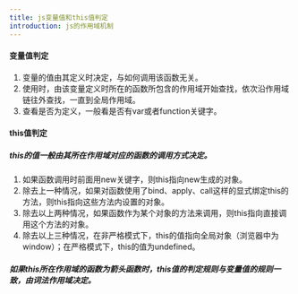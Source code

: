 ```yaml
---
title: js变量值和this值判定
introduction: js的作用域机制
---
```


#### 变量值判定

1. 变量的值由其定义时决定，与如何调用该函数无关。
2. 使用时，由该变量定义时所在的函数所包含的作用域开始查找，依次沿作用域链往外查找，一直到全局作用域。
3. 查看是否为定义，一般看是否有var或者function关键字。



#### this值判定

##### this的值一般由其所在作用域对应的函数的调用方式决定。
1. 如果函数调用时前面用new关键字，则this指向new生成的对象。
2. 除去上一种情况，如果对函数使用了bind、apply、call这样的显式绑定this的方法，则this指向这些方法内设置的对象。
3. 除去以上两种情况，如果函数作为某个对象的方法来调用，则this指向直接调用这个方法的对象。
4. 除去以上三种情况，在非严格模式下，this的值指向全局对象（浏览器中为window）；在严格模式下，this的值为undefined。

##### 如果this所在作用域的函数为箭头函数时，this值的判定规则与变量值的规则一致，由词法作用域决定。
